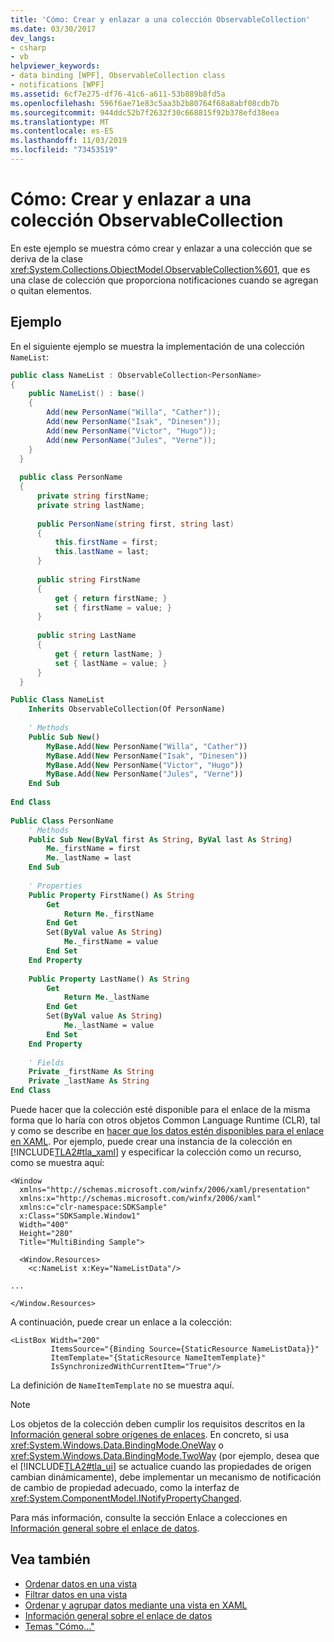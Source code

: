 ```yaml
---
title: 'Cómo: Crear y enlazar a una colección ObservableCollection'
ms.date: 03/30/2017
dev_langs:
- csharp
- vb
helpviewer_keywords:
- data binding [WPF], ObservableCollection class
- notifications [WPF]
ms.assetid: 6cf7e275-df76-41c6-a611-53b889b8fd5a
ms.openlocfilehash: 596f6ae71e83c5aa3b2b80764f68a8abf08cdb7b
ms.sourcegitcommit: 944ddc52b7f2632f30c668815f92b378efd38eea
ms.translationtype: MT
ms.contentlocale: es-ES
ms.lasthandoff: 11/03/2019
ms.locfileid: "73453519"
---
```

# <a name="how-to-create-and-bind-to-an-observablecollection"></a>Cómo: Crear y enlazar a una colección ObservableCollection
En este ejemplo se muestra cómo crear y enlazar a una colección que se deriva de la clase <xref:System.Collections.ObjectModel.ObservableCollection%601>, que es una clase de colección que proporciona notificaciones cuando se agregan o quitan elementos.  
  
## <a name="example"></a>Ejemplo  
 En el siguiente ejemplo se muestra la implementación de una colección `NameList`:  
  
```csharp  
public class NameList : ObservableCollection<PersonName>  
{  
    public NameList() : base()  
    {  
        Add(new PersonName("Willa", "Cather"));  
        Add(new PersonName("Isak", "Dinesen"));  
        Add(new PersonName("Victor", "Hugo"));  
        Add(new PersonName("Jules", "Verne"));  
    }  
  }  
  
  public class PersonName  
  {  
      private string firstName;  
      private string lastName;  
  
      public PersonName(string first, string last)  
      {  
          this.firstName = first;  
          this.lastName = last;  
      }  
  
      public string FirstName  
      {  
          get { return firstName; }  
          set { firstName = value; }  
      }  
  
      public string LastName  
      {  
          get { return lastName; }  
          set { lastName = value; }  
      }  
  }  
```  
  
```vb  
Public Class NameList  
    Inherits ObservableCollection(Of PersonName)  
  
    ' Methods  
    Public Sub New()  
        MyBase.Add(New PersonName("Willa", "Cather"))  
        MyBase.Add(New PersonName("Isak", "Dinesen"))  
        MyBase.Add(New PersonName("Victor", "Hugo"))  
        MyBase.Add(New PersonName("Jules", "Verne"))  
    End Sub  
  
End Class  
  
Public Class PersonName  
    ' Methods  
    Public Sub New(ByVal first As String, ByVal last As String)  
        Me._firstName = first  
        Me._lastName = last  
    End Sub  
  
    ' Properties  
    Public Property FirstName() As String  
        Get  
            Return Me._firstName  
        End Get  
        Set(ByVal value As String)  
            Me._firstName = value  
        End Set  
    End Property  
  
    Public Property LastName() As String  
        Get  
            Return Me._lastName  
        End Get  
        Set(ByVal value As String)  
            Me._lastName = value  
        End Set  
    End Property  
  
    ' Fields  
    Private _firstName As String  
    Private _lastName As String  
End Class  
```  
  
 Puede hacer que la colección esté disponible para el enlace de la misma forma que lo haría con otros objetos Common Language Runtime (CLR), tal y como se describe en [hacer que los datos estén disponibles para el enlace en XAML](how-to-make-data-available-for-binding-in-xaml.md). Por ejemplo, puede crear una instancia de la colección en [!INCLUDE[TLA2#tla_xaml](../../../../includes/tla2sharptla-xaml-md.md)] y especificar la colección como un recurso, como se muestra aquí:  
  
```xaml  
<Window  
  xmlns="http://schemas.microsoft.com/winfx/2006/xaml/presentation"  
  xmlns:x="http://schemas.microsoft.com/winfx/2006/xaml"  
  xmlns:c="clr-namespace:SDKSample"  
  x:Class="SDKSample.Window1"  
  Width="400"  
  Height="280"  
  Title="MultiBinding Sample">  
  
  <Window.Resources>  
    <c:NameList x:Key="NameListData"/>  
  
...  
  
</Window.Resources>  
```  
  
 A continuación, puede crear un enlace a la colección:  
  
```xaml  
<ListBox Width="200"  
         ItemsSource="{Binding Source={StaticResource NameListData}}"  
         ItemTemplate="{StaticResource NameItemTemplate}"  
         IsSynchronizedWithCurrentItem="True"/>  
```  
  
 La definición de `NameItemTemplate` no se muestra aquí.  
  
> [!NOTE]
> Los objetos de la colección deben cumplir los requisitos descritos en la [Información general sobre orígenes de enlaces](binding-sources-overview.md). En concreto, si usa <xref:System.Windows.Data.BindingMode.OneWay> o <xref:System.Windows.Data.BindingMode.TwoWay> (por ejemplo, desea que el [!INCLUDE[TLA2#tla_ui](../../../../includes/tla2sharptla-ui-md.md)] se actualice cuando las propiedades de origen cambian dinámicamente), debe implementar un mecanismo de notificación de cambio de propiedad adecuado, como la interfaz de <xref:System.ComponentModel.INotifyPropertyChanged>.  
  
 Para más información, consulte la sección Enlace a colecciones en [Información general sobre el enlace de datos](../../../desktop-wpf/data/data-binding-overview.md).  
  
## <a name="see-also"></a>Vea también

- [Ordenar datos en una vista](how-to-sort-data-in-a-view.md)
- [Filtrar datos en una vista](how-to-filter-data-in-a-view.md)
- [Ordenar y agrupar datos mediante una vista en XAML](how-to-sort-and-group-data-using-a-view-in-xaml.md)
- [Información general sobre el enlace de datos](../../../desktop-wpf/data/data-binding-overview.md)
- [Temas "Cómo..."](data-binding-how-to-topics.md)
